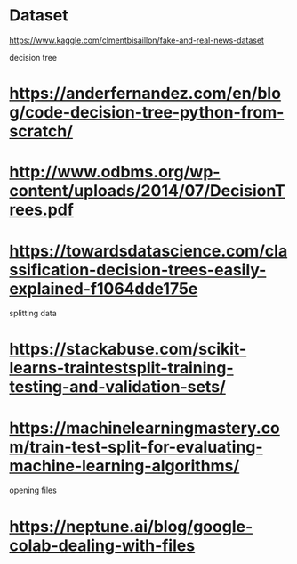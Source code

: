 # Dataset
https://www.kaggle.com/clmentbisaillon/fake-and-real-news-dataset


decision tree
# https://anderfernandez.com/en/blog/code-decision-tree-python-from-scratch/
# http://www.odbms.org/wp-content/uploads/2014/07/DecisionTrees.pdf
# https://towardsdatascience.com/classification-decision-trees-easily-explained-f1064dde175e

splitting data
# https://stackabuse.com/scikit-learns-traintestsplit-training-testing-and-validation-sets/
# https://machinelearningmastery.com/train-test-split-for-evaluating-machine-learning-algorithms/

opening files
# https://neptune.ai/blog/google-colab-dealing-with-files
